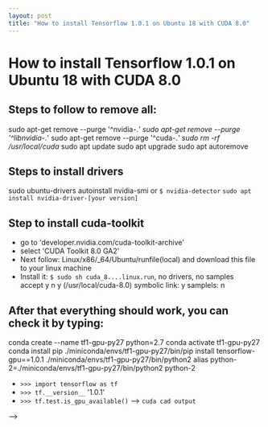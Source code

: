```yaml
---
layout: post
title: "How to install Tensorflow 1.0.1 on Ubuntu 18 with CUDA 8.0"
---
```

# How to install Tensorflow 1.0.1 on Ubuntu 18 with CUDA 8.0
  
  
## Steps to follow to remove all:
sudo apt-get remove --purge '^nvidia-.*'
sudo apt-get remove --purge '^libnvidia-.*'
sudo apt-get remove --purge '^cuda-.*'
sudo rm -rf /usr/local/cuda*
sudo apt update
sudo apt upgrade
sudo apt autoremove

## Steps to install drivers
sudo ubuntu-drivers autoinstall
nvidia-smi
or 
`$ nvidia-detector`
`sudo apt install nvidia-driver-[your version]`

## Step to install cuda-toolkit
- go to 'developer.nvidia.com/cuda-toolkit-archive'
- select 'CUDA Toolkit 8.0 GA2'
- Next follow: Linux/x86/_64/Ubuntu/runfile(local) and download this file to your linux machine
- Install it: `$ sudo sh cuda_8....linux.run`, no drivers, no samples  
  accept
  y
  n
  y
  (/usr/local/cuda-8.0)
  symbolic link: y
  samplels: n


## After that everything should work, you can check it by typing:
conda create --name tf1-gpu-py27 python=2.7
conda activate tf1-gpu-py27
conda install pip
./miniconda/envs/tf1-gpu-py27/bin/pip install tensorflow-gpu==1.0.1
./miniconda/envs/tf1-gpu-py27/bin/python2
alias python-2=./miniconda/envs/tf1-gpu-py27/bin/python2
python-2
>>>
- `>>> import tensorflow as tf`
- `>>> tf.__version__`
'1.0.1'
- `>>> tf.test.is_gpu_available()` -->
`cuda cad output`

<!-- ## Steps to follow for installation:  
- `conda create --name tf1-gpu-py27 python=2.7`
- `pip install tensorflow-gpu==1.0.1`
- `sudo apt install nvidia-driver-495`


<!-- - `$ conda create --name tf1-gpu-py27 python=2.7 tensorflow-gpu==1.0.1`
- `$ conda activate tf1-gpu-py27`
- `$ sudo apt install nvidia-drivar-495`
  - You can check what drivers you need by running `$ nvidia-detector`
- `$ sudo apt install nvidia-cuda-toolkit`
- go to 'developer.nvidia.com/cuda-toolkit-archive'
- select 'CUDA Toolkit 8.0 GA2'
- Next follow: Linux/x86/_64/Ubuntu/runfile(local) and download this file to your linux machine
- Install it: `$ sudo sh cuda_8....linux.run`, no drivers, no samples  
  accept
  y
n
y
(/usr/local/cuda-8.0)
symbolic link: y

After that everything should work, you can check it by typing:
- `$ python`
- `>>> import tensorflow as tf`
- `>>> tf.__version__`
'1.0.1'
- `>>> tf.test.is_gpu_available()` -->
 -->
